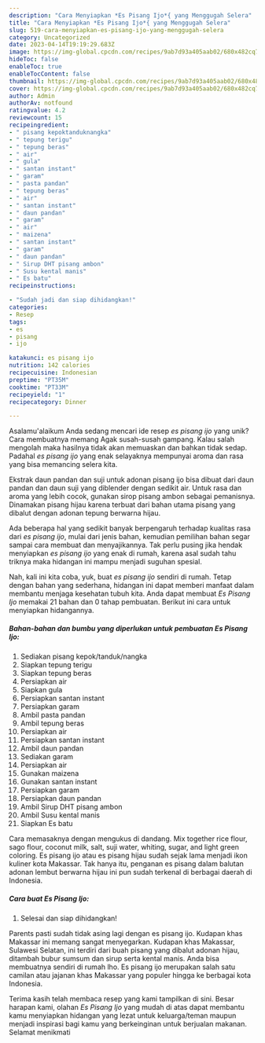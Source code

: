 ```yaml
---
description: "Cara Menyiapkan *Es Pisang Ijo*{ yang Menggugah Selera"
title: "Cara Menyiapkan *Es Pisang Ijo*{ yang Menggugah Selera"
slug: 519-cara-menyiapkan-es-pisang-ijo-yang-menggugah-selera
category: Uncategorized
date: 2023-04-14T19:19:29.683Z
image: https://img-global.cpcdn.com/recipes/9ab7d93a405aab02/680x482cq70/es-pisang-ijo-foto-resep-utama.jpg
hideToc: false
enableToc: true
enableTocContent: false
thumbnail: https://img-global.cpcdn.com/recipes/9ab7d93a405aab02/680x482cq70/es-pisang-ijo-foto-resep-utama.jpg
cover: https://img-global.cpcdn.com/recipes/9ab7d93a405aab02/680x482cq70/es-pisang-ijo-foto-resep-utama.jpg
author: Admin
authorAv: notfound
ratingvalue: 4.2
reviewcount: 15
recipeingredient:
- " pisang kepoktanduknangka"
- " tepung terigu"
- " tepung beras"
- " air"
- " gula"
- " santan instant"
- " garam"
- " pasta pandan"
- " tepung beras"
- " air"
- " santan instant"
- " daun pandan"
- " garam"
- " air"
- " maizena"
- " santan instant"
- " garam"
- " daun pandan"
- " Sirup DHT pisang ambon"
- " Susu kental manis"
- " Es batu"
recipeinstructions:

- "Sudah jadi dan siap dihidangkan!"
categories:
- Resep
tags:
- es
- pisang
- ijo

katakunci: es pisang ijo 
nutrition: 142 calories
recipecuisine: Indonesian
preptime: "PT35M"
cooktime: "PT33M"
recipeyield: "1"
recipecategory: Dinner

---
```



Asalamu'alaikum Anda sedang mencari ide resep *es pisang ijo* yang unik? Cara membuatnya memang Agak susah-susah gampang. Kalau salah mengolah maka hasilnya tidak akan memuaskan dan bahkan tidak sedap. Padahal *es pisang ijo* yang enak selayaknya mempunyai aroma dan rasa yang bisa memancing selera kita.


Ekstrak daun pandan dan suji untuk adonan pisang ijo bisa dibuat dari daun pandan dan daun suji yang diblender dengan sedikit air. Untuk rasa dan aroma yang lebih cocok, gunakan sirop pisang ambon sebagai pemanisnya. Dinamakan pisang hijau karena terbuat dari bahan utama pisang yang dibalut dengan adonan tepung berwarna hijau.

Ada beberapa hal yang sedikit banyak berpengaruh terhadap kualitas rasa dari *es pisang ijo*, mulai dari jenis bahan, kemudian pemilihan bahan segar sampai cara membuat dan menyajikannya. Tak perlu pusing jika hendak menyiapkan *es pisang ijo* yang enak di rumah, karena asal sudah tahu triknya maka hidangan ini mampu menjadi suguhan spesial.


Nah, kali ini kita coba, yuk, buat *es pisang ijo* sendiri di rumah. Tetap dengan bahan yang sederhana, hidangan ini dapat memberi manfaat dalam membantu menjaga kesehatan tubuh kita. Anda dapat membuat *Es Pisang Ijo* memakai 21 bahan dan 0 tahap pembuatan. Berikut ini cara untuk menyiapkan hidangannya.

<!--inarticleads1-->

##### Bahan-bahan dan bumbu yang diperlukan untuk pembuatan *Es Pisang Ijo*:

1. Sediakan  pisang kepok/tanduk/nangka
1. Siapkan  tepung terigu
1. Siapkan  tepung beras
1. Persiapkan  air
1. Siapkan  gula
1. Persiapkan  santan instant
1. Persiapkan  garam
1. Ambil  pasta pandan
1. Ambil  tepung beras
1. Persiapkan  air
1. Persiapkan  santan instant
1. Ambil  daun pandan
1. Sediakan  garam
1. Persiapkan  air
1. Gunakan  maizena
1. Gunakan  santan instant
1. Persiapkan  garam
1. Persiapkan  daun pandan
1. Ambil  Sirup DHT pisang ambon
1. Ambil  Susu kental manis
1. Siapkan  Es batu


Cara memasaknya dengan mengukus di dandang. Mix together rice flour, sago flour, coconut milk, salt, suji water, whiting, sugar, and light green coloring. Es pisang ijo atau es pisang hijau sudah sejak lama menjadi ikon kuliner kota Makassar. Tak hanya itu, penganan es pisang dalam balutan adonan lembut berwarna hijau ini pun sudah terkenal di berbagai daerah di Indonesia. 

<!--inarticleads2-->

##### Cara buat *Es Pisang Ijo*:


1. Selesai dan siap dihidangkan!

Parents pasti sudah tidak asing lagi dengan es pisang ijo. Kudapan khas Makassar ini memang sangat menyegarkan. Kudapan khas Makassar, Sulawesi Selatan, ini terdiri dari buah pisang yang dibalut adonan hijau, ditambah bubur sumsum dan sirup serta kental manis. Anda bisa membuatnya sendiri di rumah lho. Es pisang ijo merupakan salah satu camilan atau jajanan khas Makassar yang populer hingga ke berbagai kota Indonesia. 

Terima kasih telah membaca resep yang kami tampilkan di sini. Besar harapan kami, olahan *Es Pisang Ijo* yang mudah di atas dapat membantu kamu menyiapkan hidangan yang lezat untuk keluarga/teman maupun menjadi inspirasi bagi kamu yang berkeinginan untuk berjualan makanan. Selamat menikmati
